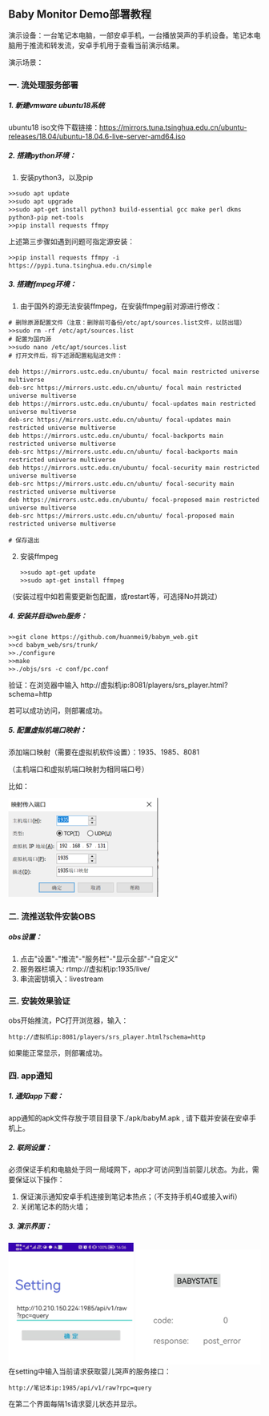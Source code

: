## Baby Monitor Demo部署教程

演示设备：一台笔记本电脑，一部安卓手机，一台播放哭声的手机设备。笔记本电脑用于推流和转发流，安卓手机用于查看当前演示结果。

演示场景：



### 一.  流处理服务部署

##### 1. 新建vmware  ubuntu18系统

ubuntu18 iso文件下载链接：https://mirrors.tuna.tsinghua.edu.cn/ubuntu-releases/18.04/ubuntu-18.04.6-live-server-amd64.iso



##### 2. 搭建python环境：

1. 安装python3，以及pip

```
>>sudo apt update
>>sudo apt upgrade
>>sudo apt-get install python3 build-essential gcc make perl dkms python3-pip net-tools
>>pip install requests ffmpy
```

上述第三步骤如遇到问题可指定源安装：

```
>>pip install requests ffmpy -i https://pypi.tuna.tsinghua.edu.cn/simple
```



##### 3. 搭建ffmpeg环境：

1. 由于国外的源无法安装ffmpeg，在安装ffmpeg前对源进行修改：

```
# 删除原源配置文件（注意：删除前可备份/etc/apt/sources.list文件，以防出错）
>>sudo rm -rf /etc/apt/sources.list
# 配置为国内源
>>sudo nano /etc/apt/sources.list
# 打开文件后，将下述源配置粘贴进文件：

deb https://mirrors.ustc.edu.cn/ubuntu/ focal main restricted universe multiverse
deb-src https://mirrors.ustc.edu.cn/ubuntu/ focal main restricted universe multiverse
deb https://mirrors.ustc.edu.cn/ubuntu/ focal-updates main restricted universe multiverse
deb-src https://mirrors.ustc.edu.cn/ubuntu/ focal-updates main restricted universe multiverse
deb https://mirrors.ustc.edu.cn/ubuntu/ focal-backports main restricted universe multiverse
deb-src https://mirrors.ustc.edu.cn/ubuntu/ focal-backports main restricted universe multiverse
deb https://mirrors.ustc.edu.cn/ubuntu/ focal-security main restricted universe multiverse
deb-src https://mirrors.ustc.edu.cn/ubuntu/ focal-security main restricted universe multiverse
deb https://mirrors.ustc.edu.cn/ubuntu/ focal-proposed main restricted universe multiverse
deb-src https://mirrors.ustc.edu.cn/ubuntu/ focal-proposed main restricted universe multiverse

# 保存退出
```

2. 安装ffmpeg

   ```
   >>sudo apt-get update
   >>sudo apt-get install ffmpeg
   ```

 （安装过程中如若需要更新包配置，或restart等，可选择No并跳过）



##### 4. 安装并启动web服务：

```
>>git clone https://github.com/huanmei9/babym_web.git
>>cd babym_web/srs/trunk/
>>./configure
>>make
>>./objs/srs -c conf/pc.conf
```

验证：在浏览器中输入 http://虚拟机ip:8081/players/srs_player.html?schema=http

若可以成功访问，则部署成功。



##### 5. 配置虚拟机端口映射：

添加端口映射（需要在虚拟机软件设置）：1935、1985、8081 

（主机端口和虚拟机端口映射为相同端口号）

比如：

<img src="./imgs/net.png" width="300" />



### 二.  流推送软件安装OBS

##### obs设置：

1. 点击"设置"-"推流"-"服务栏"-"显示全部"-"自定义"
2. 服务器栏填入: rtmp://虚拟机ip:1935/live/
3. 串流密钥填入：livestream



###  三. 安装效果验证

obs开始推流，PC打开浏览器，输入：

```
http://虚拟机ip:8081/players/srs_player.html?schema=http
```

如果能正常显示，则部署成功。



### 四. app通知

##### 1. 通知app下载：

app通知的apk文件存放于项目目录下./apk/babyM.apk , 请下载并安装在安卓手机上。

##### 2. 联网设置：

必须保证手机和电脑处于同一局域网下，app才可访问到当前婴儿状态。为此，需要保证以下操作：

1. 保证演示通知安卓手机连接到笔记本热点；（不支持手机4G或接入wifi）
2. 关闭笔记本的防火墙；

##### 3. 演示界面：

<center class="half">
    <img src="./imgs/apk1.png" width="250"/>
    <img src="./imgs/apk2.png" width="250"/>
</center>
在setting中输入当前请求获取婴儿哭声的服务接口：  

```
http://笔记本ip:1985/api/v1/raw?rpc=query
```

在第二个界面每隔1s请求婴儿状态并显示。



